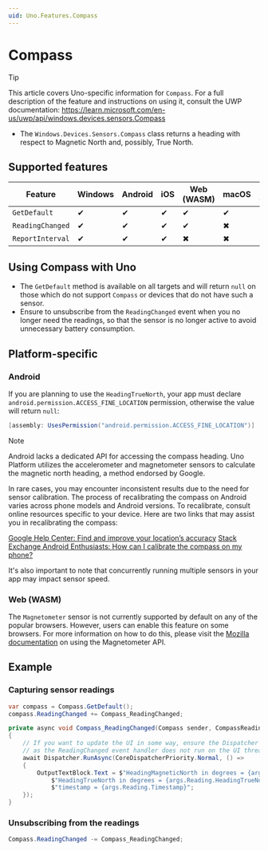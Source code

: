 ```yaml
---
uid: Uno.Features.Compass
---
```


# Compass

> [!TIP]
> This article covers Uno-specific information for `Compass`. For a full description of the feature and instructions on using it, consult the UWP documentation: https://learn.microsoft.com/en-us/uwp/api/windows.devices.sensors.Compass

* The `Windows.Devices.Sensors.Compass` class returns a heading with respect to Magnetic North and, possibly, True North.

## Supported features

| Feature          | Windows | Android | iOS | Web (WASM) | macOS | Linux (Skia) | Win 7 (Skia) |
|------------------|---------|---------|-----|------------|-------|--------------|--------------|
| `GetDefault`     | ✔       | ✔       | ✔   | ✔          | ✔     | ✔            | ✔            |
| `ReadingChanged` | ✔       | ✔       | ✔   | ✔          | ✖     | ✖            | ✖            |
| `ReportInterval` | ✔       | ✔       | ✔   | ✖          | ✖     | ✖            | ✖            |

## Using Compass with Uno

* The `GetDefault` method is available on all targets and will return `null` on those which do not support `Compass` or devices that do not have such a sensor.
* Ensure to unsubscribe from the `ReadingChanged` event when you no longer need the readings, so that the sensor is no longer active to avoid unnecessary battery consumption.

## Platform-specific

### Android

If you are planning to use the `HeadingTrueNorth`, your app must declare `android.permission.ACCESS_FINE_LOCATION` permission, otherwise the value will return `null`:

```csharp
[assembly: UsesPermission("android.permission.ACCESS_FINE_LOCATION")]
```

> [!Note]
> Android lacks a dedicated API for accessing the compass heading. Uno Platform utilizes the accelerometer and magnetometer sensors to calculate the magnetic north heading, a method endorsed by Google.
>
> In rare cases, you may encounter inconsistent results due to the need for sensor calibration. The process of recalibrating the compass on Android varies across phone models and Android versions. To recalibrate, consult online resources specific to your device. Here are two links that may assist you in recalibrating the compass:
>
> [Google Help Center: Find and improve your location’s accuracy](https://support.google.com/maps/answer/2839911)
> [Stack Exchange Android Enthusiasts: How can I calibrate the compass on my phone?](https://android.stackexchange.com/questions/10145/how-can-i-calibrate-the-compass-on-my-phone)
>
> It's also important to note that concurrently running multiple sensors in your app may impact sensor speed.

### Web (WASM)

The `Magnetometer` sensor is not currently supported by default on any of the popular browsers. However, users can enable this feature on some browsers. For more information on how to do this, please visit the [Mozilla documentation](https://developer.mozilla.org/en-US/docs/Web/API/Magnetometer) on using the Magnetometer API.

## Example

### Capturing sensor readings

```csharp
var compass = Compass.GetDefault();
compass.ReadingChanged += Compass_ReadingChanged;

private async void Compass_ReadingChanged(Compass sender, CompassReadingChangedEventArgs args)
{
    // If you want to update the UI in some way, ensure the Dispatcher is used,
    // as the ReadingChanged event handler does not run on the UI thread.
    await Dispatcher.RunAsync(CoreDispatcherPriority.Normal, () =>
    {
        OutputTextBlock.Text = $"HeadingMagneticNorth in degrees = {args.Reading.HeadingMagneticNorth}, " +
            $"HeadingTrueNorth in degrees = {args.Reading.HeadingTrueNorth}, "
            $"timestamp = {args.Reading.Timestamp}";
    });
}
```

### Unsubscribing from the readings

```csharp
Compass.ReadingChanged -= Compass_ReadingChanged;
```

